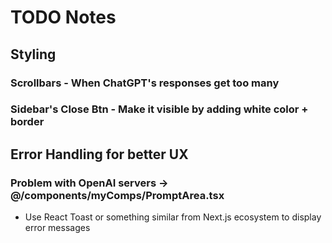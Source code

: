 # TODO Notes

## Styling

### Scrollbars - When ChatGPT's responses get too many

### Sidebar's Close Btn - Make it visible by adding white color + border

## Error Handling for better UX

### Problem with OpenAI servers -> @/components/myComps/PromptArea.tsx

- Use React Toast or something similar from Next.js ecosystem to display error messages
